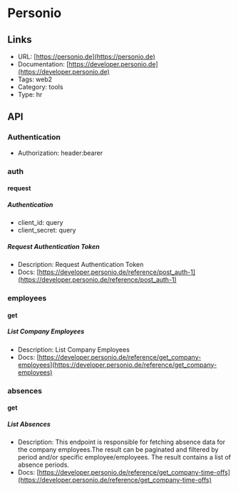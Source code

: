 # Personio

## Links

* URL: [https://personio.de](https://personio.de)
* Documentation: [https://developer.personio.de](https://developer.personio.de)
* Tags: web2
* Category: tools
* Type: hr

## API

### Authentication

* Authorization: header:bearer

### auth

#### request

##### Authentication

* client_id: query
* client_secret: query

##### Request Authentication Token

* Description: Request Authentication Token
* Docs: [https://developer.personio.de/reference/post_auth-1](https://developer.personio.de/reference/post_auth-1)

### employees

#### get

##### List Company Employees

* Description: List Company Employees
* Docs: [https://developer.personio.de/reference/get_company-employees](https://developer.personio.de/reference/get_company-employees)

### absences

#### get

##### List Absences

* Description: This endpoint is responsible for fetching absence data for the company employees.The result can be paginated and filtered by period and/or specific employee/employees. The result contains a list of absence periods.
* Docs: [https://developer.personio.de/reference/get_company-time-offs](https://developer.personio.de/reference/get_company-time-offs)
